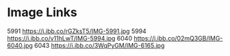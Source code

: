 # Image Links

5991 <https://i.ibb.co/rGZksT5/IMG-5991.jpg>
5994 <https://i.ibb.co/v11hLwT/IMG-5994.jpg>
6040 <https://i.ibb.co/02mQ3GB/IMG-6040.jpg>
6043 <https://i.ibb.co/3WqPyGM/IMG-6165.jpg> 